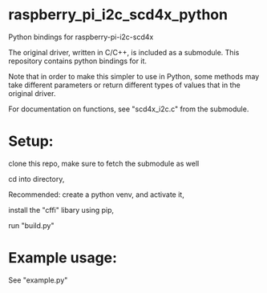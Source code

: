 # raspberry_pi_i2c_scd4x_python
Python bindings for raspberry-pi-i2c-scd4x

The original driver, written in C/C++, is included as a submodule. This repository contains python bindings for it.

Note that in order to make this simpler to use in Python, some methods may take different parameters or return different types of values that in the original driver.

For documentation on functions, see "scd4x_i2c.c" from the submodule.

# Setup:
clone this repo, make sure to fetch the submodule as well

cd into directory,

Recommended: create a python venv, and activate it,

install the "cffi" libary using pip,

run "build.py"

# Example usage:
 See "example.py"
